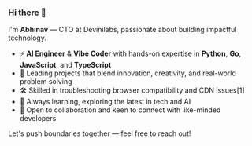 ### Hi there 👋

I'm **Abhinav** — CTO at Devinilabs, passionate about building impactful technology.

- ⚡ **AI Engineer** & **Vibe Coder** with hands-on expertise in **Python**, **Go**, **JavaScript**, and **TypeScript**
- 🚀 Leading projects that blend innovation, creativity, and real-world problem solving
- 🛠️ Skilled in troubleshooting browser compatibility and CDN issues[1]
- 🌱 Always learning, exploring the latest in tech and AI
- 🤝 Open to collaboration and keen to connect with like-minded developers

Let's push boundaries together — feel free to reach out!

